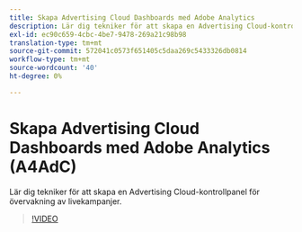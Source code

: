 ```yaml
---
title: Skapa Advertising Cloud Dashboards med Adobe Analytics
description: Lär dig tekniker för att skapa en Advertising Cloud-kontrollpanel för övervakning av livekampanjer
exl-id: ec90c659-4cbc-4be7-9478-269a21c98b98
translation-type: tm+mt
source-git-commit: 572041c0573f651405c5daa269c5433326db0814
workflow-type: tm+mt
source-wordcount: '40'
ht-degree: 0%

---
```


# Skapa Advertising Cloud Dashboards med Adobe Analytics (A4AdC)

Lär dig tekniker för att skapa en Advertising Cloud-kontrollpanel för övervakning av livekampanjer.

>[!VIDEO](https://video.tv.adobe.com/v/33922)
